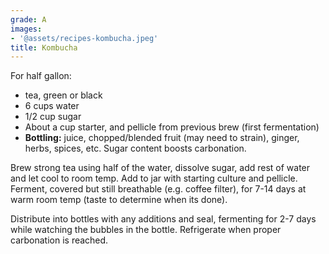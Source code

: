```yaml
---
grade: A
images:
- '@assets/recipes-kombucha.jpeg'
title: Kombucha
---
```

For half gallon:
- tea, green or black
- 6 cups water
- 1/2 cup sugar
- About a cup starter, and pellicle from previous brew (first fermentation)
- **Bottling:** juice, chopped/blended fruit (may need to strain), ginger, herbs, spices, etc. Sugar content boosts carbonation.


Brew strong tea using half of the water, dissolve sugar, add rest of water and let cool 
to room temp. Add to jar with starting culture and pellicle. Ferment, covered 
but still breathable (e.g. coffee filter), for 7-14 days at warm room temp (taste to determine
when its done).

Distribute into bottles with any additions and seal, fermenting for 2-7 days while
watching the bubbles in the bottle. Refrigerate when proper carbonation is reached.